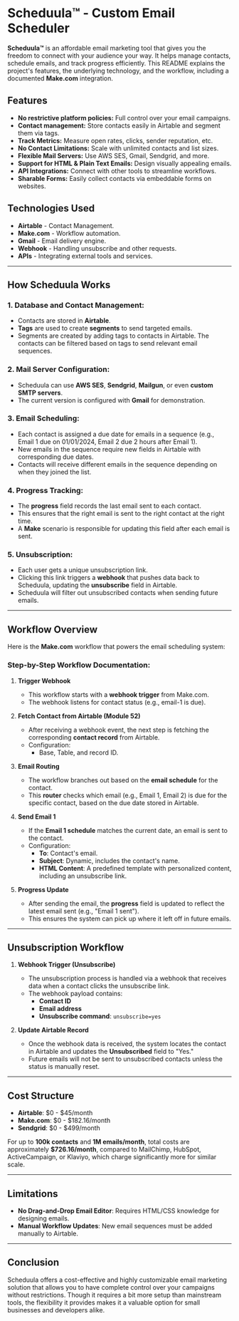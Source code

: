 ﻿# Scheduula™ - Custom Email Scheduler


**Scheduula™** is an affordable email marketing tool that gives you the freedom to connect with your audience your way. It helps manage contacts, schedule emails, and track progress efficiently. This README explains the project's features, the underlying technology, and the workflow, including a documented **Make.com** integration.


## Features


- **No restrictive platform policies:** Full control over your email campaigns.
- **Contact management:** Store contacts easily in Airtable and segment them via tags.
- **Track Metrics:** Measure open rates, clicks, sender reputation, etc.
- **No Contact Limitations:** Scale with unlimited contacts and list sizes.
- **Flexible Mail Servers:** Use AWS SES, Gmail, Sendgrid, and more.
- **Support for HTML & Plain Text Emails:** Design visually appealing emails.
- **API Integrations:** Connect with other tools to streamline workflows.
- **Sharable Forms:** Easily collect contacts via embeddable forms on websites.


## Technologies Used


- **Airtable** - Contact Management.
- **Make.com** - Workflow automation.
- **Gmail** - Email delivery engine.
- **Webhook** - Handling unsubscribe and other requests.
- **APIs** - Integrating external tools and services.


---


## How Scheduula Works


### 1. **Database and Contact Management:**
   - Contacts are stored in **Airtable**.
   - **Tags** are used to create **segments** to send targeted emails. 
   - Segments are created by adding tags to contacts in Airtable. The contacts can be filtered based on tags to send relevant email sequences.


### 2. **Mail Server Configuration:**
   - Scheduula can use **AWS SES**, **Sendgrid**, **Mailgun**, or even **custom SMTP servers**.
   - The current version is configured with **Gmail** for demonstration.
   
### 3. **Email Scheduling:**
   - Each contact is assigned a due date for emails in a sequence (e.g., Email 1 due on 01/01/2024, Email 2 due 2 hours after Email 1).
   - New emails in the sequence require new fields in Airtable with corresponding due dates.
   - Contacts will receive different emails in the sequence depending on when they joined the list.


### 4. **Progress Tracking:**
   - The **progress** field records the last email sent to each contact.
   - This ensures that the right email is sent to the right contact at the right time.
   - A **Make** scenario is responsible for updating this field after each email is sent.


### 5. **Unsubscription:**
   - Each user gets a unique unsubscription link.
   - Clicking this link triggers a **webhook** that pushes data back to Scheduula, updating the **unsubscribe** field in Airtable.
   - Scheduula will filter out unsubscribed contacts when sending future emails.


---


## Workflow Overview


Here is the **Make.com** workflow that powers the email scheduling system:


### **Step-by-Step Workflow Documentation:**


1. **Trigger Webhook**
   - This workflow starts with a **webhook trigger** from Make.com.
   - The webhook listens for contact status (e.g., email-1 is due).


2. **Fetch Contact from Airtable (Module 52)**
   - After receiving a webhook event, the next step is fetching the corresponding **contact record** from Airtable.
   - Configuration:
     - Base, Table, and record ID.


3. **Email Routing**
   - The workflow branches out based on the **email schedule** for the contact.
   - This **router** checks which email (e.g., Email 1, Email 2) is due for the specific contact, based on the due date stored in Airtable.


4. **Send Email 1**
   - If the **Email 1 schedule** matches the current date, an email is sent to the contact.
   - Configuration:
     - **To**: Contact's email.
     - **Subject**: Dynamic, includes the contact's name.
     - **HTML Content**: A predefined template with personalized content, including an unsubscribe link.


5. **Progress Update**
   - After sending the email, the **progress** field is updated to reflect the latest email sent (e.g., "Email 1 sent").
   - This ensures the system can pick up where it left off in future emails.


---


## Unsubscription Workflow


1. **Webhook Trigger (Unsubscribe)**
   - The unsubscription process is handled via a webhook that receives data when a contact clicks the unsubscribe link.
   - The webhook payload contains:
     - **Contact ID**
     - **Email address**
     - **Unsubscribe command**: `unsubscribe=yes`


2. **Update Airtable Record**
   - Once the webhook data is received, the system locates the contact in Airtable and updates the **Unsubscribed** field to "Yes."
   - Future emails will not be sent to unsubscribed contacts unless the status is manually reset.


---


## Cost Structure


- **Airtable**: $0 - $45/month
- **Make.com**: $0 - $182.16/month
- **Sendgrid**: $0 - $499/month


For up to **100k contacts** and **1M emails/month**, total costs are approximately **$726.16/month**, compared to MailChimp, HubSpot, ActiveCampaign, or Klaviyo, which charge significantly more for similar scale.


---


## Limitations


- **No Drag-and-Drop Email Editor**: Requires HTML/CSS knowledge for designing emails.
- **Manual Workflow Updates**: New email sequences must be added manually to Airtable.


---


## Conclusion


Scheduula offers a cost-effective and highly customizable email marketing solution that allows you to have complete control over your campaigns without restrictions. Though it requires a bit more setup than mainstream tools, the flexibility it provides makes it a valuable option for small businesses and developers alike.
